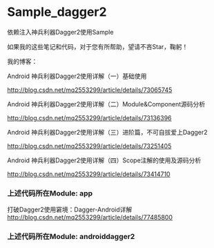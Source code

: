 # Sample_dagger2

依赖注入神兵利器Dagger2使用Sample

如果我的这些笔记和代码，对于您有所帮助，望请不吝Star，鞠躬！

我的博客：

Android 神兵利器Dagger2使用详解（一）基础使用


http://blog.csdn.net/mq2553299/article/details/73065745

Android 神兵利器Dagger2使用详解（二）Module&Component源码分析

http://blog.csdn.net/mq2553299/article/details/73136396

Android 神兵利器Dagger2使用详解（三）进阶篇，不可自拔爱上Dagger2

http://blog.csdn.net/mq2553299/article/details/73251405

Android 神兵利器Dagger2使用详解（四）Scope注解的使用及源码分析

http://blog.csdn.net/mq2553299/article/details/73414710

### 上述代码所在Module:  app


打破Dagger2使用窘境：Dagger-Android详解
http://blog.csdn.net/mq2553299/article/details/77485800


### 上述代码所在Module:  androiddagger2
